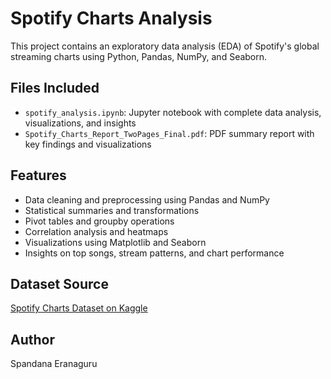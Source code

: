 # Spotify Charts Analysis

This project contains an exploratory data analysis (EDA) of Spotify's global streaming charts using Python, Pandas, NumPy, and Seaborn.

## Files Included

- `spotify_analysis.ipynb`: Jupyter notebook with complete data analysis, visualizations, and insights
- `Spotify_Charts_Report_TwoPages_Final.pdf`: PDF summary report with key findings and visualizations

## Features

- Data cleaning and preprocessing using Pandas and NumPy
- Statistical summaries and transformations
- Pivot tables and groupby operations
- Correlation analysis and heatmaps
- Visualizations using Matplotlib and Seaborn
- Insights on top songs, stream patterns, and chart performance

## Dataset Source

[Spotify Charts Dataset on Kaggle](https://www.kaggle.com/datasets/dhruvildave/spotify-charts)

## Author

Spandana Eranaguru
